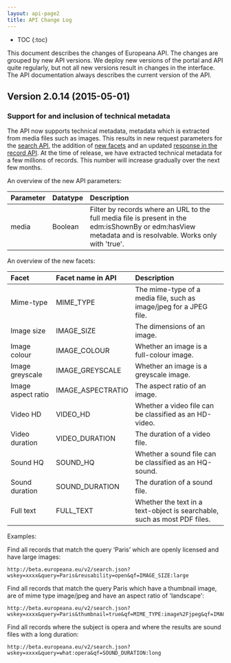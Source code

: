 ```yaml
---
layout: api-page2
title: API Change Log
---
```


* TOC
{:toc}

This document describes the changes of Europeana API. The changes are grouped by new API versions. We deploy new versions of the portal and API quite regularly, but not all new versions result in changes in the interface. The API documentation always describes the current version of the API. <!-- We don't have (yet?) however API call to get the actual version, so the API users should see the date of changes.-->

## Version 2.0.14 (2015-05-01)

### Support for and inclusion of technical metadata

The API now supports technical metadata, metadata which is extracted from media files such as images. This results in new request parameters for the [search API](/api/preview-search/#request), the addition of [new facets](/api/preview-data-fields/#technical-metadata-facets) and an updated [response in the record API](/api/preview-record/#response). At the time of release, we have extracted technical metadata for a few millions of records. This number will increase gradually over the next few months.

An overview of the new API parameters:

| Parameter | Datatype | Description |
|:-------------|:-------------|:-----|
| media | Boolean | Filter by records where an URL to the full media file is present in the edm:isShownBy or edm:hasView metadata and is resolvable. Works only with 'true'. |

An overview of the new facets:

| Facet | Facet name in API | Description |
|:-------------|:-------------|:-------------|
| Mime-type | MIME_TYPE | The mime-type of a media file, such as image/jpeg for a JPEG file. | 
| Image size | IMAGE_SIZE | The dimensions of an image. |
| Image colour | IMAGE_COLOUR | Whether an image is a full-colour image. |
| Image greyscale | IMAGE_GREYSCALE | Whether an image is a greyscale image. | 
| Image aspect ratio | IMAGE_ASPECTRATIO | The aspect ratio of an image. | 
| Video HD | VIDEO_HD | Whether a video file can be classified as an HD-video. | 
| Video duration | VIDEO_DURATION | The duration of a video file. | 
| Sound HQ | SOUND_HQ | Whether a sound file can be classified as an HQ-sound. | 
| Sound duration | SOUND_DURATION | The duration of a sound file. | 
| Full text | FULL_TEXT | Whether the text in a text-object is searchable, such as most PDF files. |

Examples:

Find all records that match the query ‘Paris’ which are openly licensed and have large images:
 
    http://beta.europeana.eu/v2/search.json?wskey=xxxx&query=Paris&reusability=open&qf=IMAGE_SIZE:large

<!--[Test on API Console](/api/console/?function=search&query=Paris&reusability=open&qf=IMAGE_SIZE:large)-->

Find all records that match the query Paris which have a thumbnail image, are of mime type image/jpeg and have an aspect ratio of 'landscape':
 
    http://beta.europeana.eu/v2/search.json?wskey=xxxx&query=Paris&thumbnail=true&qf=MIME_TYPE:image%2Fjpeg&qf=IMAGE_ASPECTRATIO:landscape

<!--[Test on API Console](/api/console/?function=search&query=Paris&thumbnail=true&qf=MIME_TYPE:image%2Fjpeg&qf=IMAGE_ASPECTRATIO:landscape)-->

Find all records where the subject is opera and where the results are sound files with a long duration:
 
    http://beta.europeana.eu/v2/search.json?wskey=xxxx&query=what:opera&qf=SOUND_DURATION:long

<!--[Test on API Console](/api/console/?function=search&query=what:opera&qf=SOUND_DURATION:long)-->